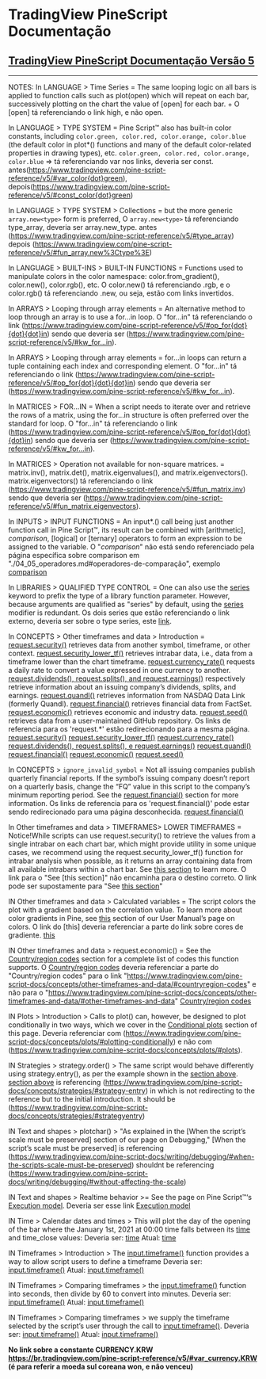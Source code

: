 
# TradingView PineScript Documentação

## [TradingView PineScript Documentação Versão 5](./v5/README.md)

---

NOTES:
In LANGUAGE > Time Series = The same looping logic on all bars is applied to function calls such as plot(open) which will repeat on each bar, successively plotting on the chart the value of [open] for each bar. + O [open] tá referenciando o link high, e não open.

In LANGUAGE > TYPE SYSTEM = Pine Script™ also has built-in color constants, including `color.green, color.red, color.orange, color.blue` (the default color in plot*() functions and many of the default color-related properties in drawing types), etc.
`color.green, color.red, color.orange, color.blue` => tá referenciando var nos links, deveria ser const.
antes(https://www.tradingview.com/pine-script-reference/v5/#var_color{dot}green), depois(https://www.tradingview.com/pine-script-reference/v5/#const_color{dot}green)

In LANGUAGE > TYPE SYSTEM > Collections = but the more generic `array.new<type>` form is preferred,
O `array.new<type>` tá referenciando type_array, deveria ser array.new_type.
antes (https://www.tradingview.com/pine-script-reference/v5/#type_array) depois (https://www.tradingview.com/pine-script-reference/v5/#fun_array.new%3Ctype%3E)

In LANGUAGE > BUILT-INS > BUILT-IN FUNCTIONS = Functions used to manipulate colors in the color namespace: color.from_gradient(), color.new(), color.rgb(), etc.
O color.new() tá referenciando .rgb, e o color.rgb() tá referenciando .new, ou seja, estão com links invertidos.

In ARRAYS > Looping through array elements = An alternative method to loop through an array is to use a for…in loop.
O "for…in" tá referenciando o link (https://www.tradingview.com/pine-script-reference/v5/#op_for{dot}{dot}{dot}in) sendo que deveria ser (https://www.tradingview.com/pine-script-reference/v5/#kw_for...in).

In ARRAYS > Looping through array elements = for…in loops can return a tuple containing each index and corresponding element.
O "for…in" tá referenciando o link (https://www.tradingview.com/pine-script-reference/v5/#op_for{dot}{dot}{dot}in) sendo que deveria ser (https://www.tradingview.com/pine-script-reference/v5/#kw_for...in).

In MATRICES > FOR...IN = When a script needs to iterate over and retrieve the rows of a matrix, using the for…in structure is often preferred over the standard for loop.
O "for…in" tá referenciando o link (https://www.tradingview.com/pine-script-reference/v5/#op_for{dot}{dot}{dot}in) sendo que deveria ser (https://www.tradingview.com/pine-script-reference/v5/#kw_for...in).

In MATRICES > Operation not available for non-square matrices. = matrix.inv(), matrix.det(), matrix.eigenvalues(), and matrix.eigenvectors().
matrix.eigenvectors() tá referenciando o link (https://www.tradingview.com/pine-script-reference/v5/#fun_matrix.inv) sendo que deveria ser (https://www.tradingview.com/pine-script-reference/v5/#fun_matrix.eigenvectors).

In INPUTS > INPUT FUNCTIONS = An input*.() call being just another function call in Pine Script™, its result can be combined with [arithmetic], _comparison_, [logical] or [ternary] operators to form an expression to be assigned to the variable.
O "_comparison_" não está sendo referenciado pela página específica sobre comparison em "./04_05_operadores.md#operadores-de-comparação", exemplo [comparison](./v5/04_05_operadores.md#operadores-de-comparação)

In LIBRARIES > QUALIFIED TYPE CONTROL = One can also use the [series](https://www.tradingview.com/pine-script-reference/v5/#type_simple) keyword to prefix the type of a library function parameter. However, because arguments are qualified as "series" by default, using the [series](https://www.tradingview.com/pine-script-reference/v5/#type_simple) modifier is redundant.
Os dois series que estão referenciando o link externo, deveria ser sobre o type series, este [link](https://www.tradingview.com/pine-script-reference/v5/#type_series).

In CONCEPTS > Other timeframes and data > Introduction = [request.security()](https://www.tradingview.com/pine-script-docs/concepts/other-timeframes-and-data#request-security) retrieves data from another symbol, timeframe, or other context.
[request.security_lower_tf()](https://www.tradingview.com/pine-script-docs/concepts/other-timeframes-and-data#request-security-lower-tf) retrieves intrabar data, i.e., data from a timeframe lower than the chart timeframe.
[request.currency_rate()](https://www.tradingview.com/pine-script-docs/concepts/other-timeframes-and-data#request-currency-rate) requests a daily rate to convert a value expressed in one currency to another.
[request.dividends(), request.splits(), and request.earnings()](https://www.tradingview.com/pine-script-docs/concepts/other-timeframes-and-data#request-dividends-request-splits-and-request-earnings) respectively retrieve information about an issuing company’s dividends, splits, and earnings.
[request.quandl()](https://www.tradingview.com/pine-script-docs/concepts/other-timeframes-and-data#request-quandl) retrieves information from NASDAQ Data Link (formerly Quandl).
[request.financial()](https://www.tradingview.com/pine-script-docs/concepts/other-timeframes-and-data#request-financial) retrieves financial data from FactSet.
[request.economic()](https://www.tradingview.com/pine-script-docs/concepts/other-timeframes-and-data#request-economic) retrieves economic and industry data.
[request.seed()](https://www.tradingview.com/pine-script-docs/concepts/other-timeframes-and-data#request-seed) retrieves data from a user-maintained GitHub repository.
Os links de referencia para os 'request.*' estão redirecionando para a mesma página.
[request.security()](https://www.tradingview.com/pine-script-reference/v5/#fun_request{dot}security)
[request.security_lower_tf()](https://www.tradingview.com/pine-script-reference/v5/#fun_request{dot}security_lower_tf)
[request.currency_rate()](https://www.tradingview.com/pine-script-reference/v5/#fun_request{dot}currency_rate)
[request.dividends(), request.splits(), e request.earnings()](https://www.tradingview.com/pine-script-reference/v5/#fun_request{dot}dividends-request{dot}splits-request{dot}earnings)
[request.quandl()](https://www.tradingview.com/pine-script-reference/v5/#fun_request{dot}quandl)
[request.financial()](https://www.tradingview.com/pine-script-reference/v5/#fun_request{dot}financial)
[request.economic()](https://www.tradingview.com/pine-script-reference/v5/#fun_request{dot}economic)
[request.seed()](https://www.tradingview.com/pine-script-reference/v5/#fun_request{dot}seed)

In CONCEPTS > `ignore_invalid_symbol` =
Not all issuing companies publish quarterly financial reports. If the symbol’s issuing company doesn’t report on a quarterly basis, change the “FQ” value in this script to the company’s minimum reporting period. See the [request.financial()](https://www.tradingview.com/pine-script-docs/concepts/other-timeframes-and-data#request-financial) section for more information.
Os links de referencia para os 'request.financial()' pode estar sendo redirecionado para uma página desconhecida.
[request.financial()](https://www.tradingview.com/pine-script-reference/v5/#fun_request{dot}financial)

In Other timeframes and data > TIMEFRAMES> LOWER TIMEFRAMES = Notice!While scripts can use request.security() to retrieve the values from a single intrabar on each chart bar, which might provide utility in some unique cases, we recommend using the request.security_lower_tf() function for intrabar analysis when possible, as it returns an array containing data from all available intrabars within a chart bar. See [this section](https://www.tradingview.com/pine-script-docs/concepts/other-timeframes-and-data/#request-security-lower-tf) to learn more.
O link para o "See [this section]" não encaminha para o destino correto. O link pode ser supostamente para "See [this section](https://www.tradingview.com/pine-script-docs/concepts/other-timeframes-and-data/#requestsecurity_lower_tf)"

IN Other timeframes and data > Calculated variables = The script colors the plot with a gradient based on the correlation value. To learn more about color gradients in Pine, see [this](https://www.tradingview.com/pine-script-docs/concepts/colors/#colors) section of our User Manual’s page on colors.
O link do [this] deveria referenciar a parte do link sobre cores de gradiente.
[this](https://www.tradingview.com/pine-script-docs/concepts/colors/#colorfrom_gradient)

IN  Other timeframes and data > request.economic() = See the [Country/region codes]() section for a complete list of codes this function supports.
O [Country/region codes]() deveria referenciar a parte do "Country/region codes" para o link "https://www.tradingview.com/pine-script-docs/concepts/other-timeframes-and-data/#countryregion-codes" e não para o "https://www.tradingview.com/pine-script-docs/concepts/other-timeframes-and-data/#other-timeframes-and-data"
[Country/region codes](https://www.tradingview.com/pine-script-docs/concepts/other-timeframes-and-data/#countryregion-codes)

IN Plots > Introduction > Calls to plot() can, however, be designed to plot conditionally in two ways, which we cover in the [Conditional plots]() section of this page.
Deveria referenciar com (https://www.tradingview.com/pine-script-docs/concepts/plots/#plotting-conditionally)
e não com (https://www.tradingview.com/pine-script-docs/concepts/plots/#plots).

IN Strategies > strategy.order() > The same script would behave differently using strategy.entry(), as per the example shown in the [section above]().
[section above]() is referencing (https://www.tradingview.com/pine-script-docs/concepts/strategies/#strategy-entry)
in which is not redirecting to the reference but to the initial introduction.
It should be (https://www.tradingview.com/pine-script-docs/concepts/strategies/#strategyentry)

IN Text and shapes > plotchar() > "As explained in the [When the script’s scale must be preserved] section of our page on Debugging,"
[When the script’s scale must be preserved] is referencing (https://www.tradingview.com/pine-script-docs/writing/debugging/#when-the-scripts-scale-must-be-preserved)
shouldnt be referencing (https://www.tradingview.com/pine-script-docs/writing/debugging/#without-affecting-the-scale)


IN Text and shapes > Realtime behavior >= See the page on Pine Script™‘s [Execution model](https://www.tradingview.com/pine-script-docs/#execution-model). Deveria ser esse link [Execution model](https://www.tradingview.com/pine-script-docs/language/execution-model/#execution-model)


IN Time > Calendar dates and times > This will plot the day of the opening of the bar where the January 1st, 2021 at 00:00 time falls between its [time]() and time_close values:
Deveria ser: [time](https://www.tradingview.com/pine-script-reference/v5/#var_time)
Atual: [time](https://www.tradingview.com/pine-script-reference/v5/#var_time_close)

IN Timeframes > Introduction > The [input.timeframe()]() function provides a way to allow script users to define a timeframe
Deveria ser: [input.timeframe()](https://www.tradingview.com/pine-script-reference/v5/#fun_input.timeframe)
Atual: [input.timeframe()](https://www.tradingview.com/pine-script-reference/v5/#fun_input%7Bdot%7Dsession)

IN Timeframes > Comparing timeframes > the [input.timeframe()]() function into seconds, then divide by 60 to convert into minutes.
Deveria ser: [input.timeframe()](https://www.tradingview.com/pine-script-reference/v5/#fun_input.timeframe)
Atual: [input.timeframe()](https://www.tradingview.com/pine-script-reference/v5/#fun_input%7Bdot%7Dsession)

IN Timeframes > Comparing timeframes > we supply the timeframe selected by the script’s user through the call to [input.timeframe()]().
Deveria ser: [input.timeframe()](https://www.tradingview.com/pine-script-reference/v5/#fun_input.timeframe)
Atual: [input.timeframe()](https://www.tradingview.com/pine-script-reference/v5/#fun_input%7Bdot%7Dsession)

**No link sobre a constante CURRENCY.KRW https://br.tradingview.com/pine-script-reference/v5/#var_currency.KRW (é para referir a moeda sul coreana won, e não venceu)**

